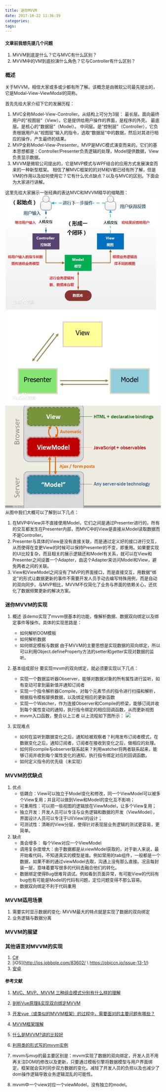 ```yaml
---
title: 迷你MVVM
date: 2017-10-22 11:36:19
categories:
tags:
---
```


#### 文章前我想先提几个问题
1. MVVM到底是什么？它与MVC有什么区别？
2. MVVM中的VM到底扮演什么角色？它与Controller有什么区别？

### 概述
关于MVVM，相信大家或多或少都有所了解。该概念是由微软公司最先提出的，它是Modal-View-ViewModal的简称。

首先先给大家介绍下它的发展历程：
1. MVC全称Model-View-Controller。从结构上可分为3层：
    最长层。面向最终用户的“视图层”（View）。它是提供给用户操作的界面，是程序的外壳。
    最底层。是核心的“数据层”（Model）。
    中间层。是“控制层”（Controller），它负责根据用户从“视图层”输入的指令，选取“数据层“中的数据，然后对其进行相应的操作，产生最终的结果。
2. MVP全称Model-View-Presenter。MVP是MVC模式演变而来的。它们的基本思想都是：Controller/Presenter负责逻辑的处理，Model提供数据，View负责显示数据。
3. MVVM是微软公司提出的，它是MVP模式与WPF结合的应用方式发展演变而来的一种新型框架。
相信了解MVC框架的的对M和V都已经有所了解，但是VM的作用以及如何使用它？它有什么优点缺点？以及与MVC的区别。下面会为大家进行讲解。

这里先给大家展示一张经典的表达MVC和MVVM精华的缩略图：
![](./images/mvc.jpg)
![](./images/mvp.jpg)
![](./images/mvvm.jpg)
从图中我们大概可以了解到以下几点：
1. 在MVP中View并不直接使用Model，它们之间是通过Presenter进行的，所有的交互都发生在Presenter内部，而MVC中的View是直接从Model读取数据而不是Controller。
2. Presenter与具体的View是没有直接关联，而是通过定义好的接口进行交互，从而使得在变更View的时候可以保持Presenter的不变，即重用。如果要实现的UI比较复杂，而且相关的展示逻辑还和Model有关系，就可以在View和Presenter之间设置一个Adapter，由这个Adapter来访问Model和View，避免两者之间的关联。
3. View和ViewModel之间没有了MVP的界面接口，而是直接交互，用数据"绑定"的形式让数据更新的事件不需要开发人员手动去编写特殊用例，而是自动的双向同步。与MVP相比，MVVM不仅简化了业务与界面的依赖关心，还优化了数据频繁更新的解决方案。

### 迷你MVVM的实现
1. 概述
    该demo实现了mvvm很基本的功能，像解析数据、数据双向绑定以及绑定事件等操作。具体的实现思路是：
    - 如何解析DOM模板
    - 如何解析数据
    - 如何绑定模板与数据
    由于MVVM的主要思想是实现数据的双向绑定，所以可以利用Object.defineProperty方法的setter和getter实现对数据的监听。

2. 基本组成部分
    要实现mvvm的双向绑定，就必须要实现以下几点：
    - 实现一个数据监听器Observer，能够对数据对象的所有属性进行监听，如有变动可拿到最新值并通知订阅者
    - 实现一个指令解析器Compile，对每个元素节点的指令进行扫描和解析，根据指令模板替换数据，以及绑定相应的更新函数
    - 实现一个Watcher，作为连接Observer和Compile的桥梁，能够订阅并收到每个属性变动的通知，执行指令绑定的相应回调函数，从而更新视图
    - mvvm入口函数，整合以上三者
    以上流程如下图所示：
    ![](./images/step.jpg)

3. 实现难点
    - 如何在监听到数据变化之后，通知给被观察者？利用发布订阅者模式，在数据变化之后，通知订阅者，订阅者在接收到变化之后，做相应的处理。
    - 如何将compile与observer联系起来？利用watcher将两者联系起来，能够订阅并收到每个属性变化的通知，执行指令绑定对应的回调函数。
    - 如何定义指令的优先级（未实现）

### MVVM的优缺点
1. 优点
    - 低耦合：View可以独立于Model变化和修改，同一个ViewModel可以被多个View复用；并且可以做到View和Model的变化互不影响；
    - 可重用性：可以把一些视图的逻辑放在ViewModel，让多个View复用；
    - 独立开发：开发人员可以专注与业务逻辑和数据的开发（ViewModel），界面设计人员可以专注于UI(View)的设计；
    - 可测试性：清晰的View分层，使得针对表现层业务逻辑的测试更容易，更简单。
2. 缺点
    - 类会增多： 每个View对应一个ViewModel
    - 调用复杂度增大：由于数据都是从viewModel获取的，对于新人来说，最开始看代码，不知道真实的模型是谁。例如常用的tab组件，一般都是一个数据，如果不断的通过viewModel去取，沟通上没有那么直接。况且每封装一层，意味着要写很多的代码去融合他们的转化。
    - 数据绑定使得Bug很难背调试。例如看到页面异常，有可能View的代码有bug也有可能是Model的代码有问题，定位问题变得不那么容易。
    - 数据双向绑定不利于代码重用

### MVVM适用场景
1. 需要实时显示数据的变化: MVVM最大的特点就是实现了数据的双向绑定
2. 业务逻辑与数据分离

### MVVM的展望

### 其他语言对MVVM的实现
1. [C#](https://www.codeproject.com/Articles/819294/WPF-MVVM-step-by-step-Basics-to-Advance-Level)
2. [iOS](http://ios.jobbole.com/83602/ \ https://objccn.io/issue-13-1/)
3. [安卓](https://github.com/xuyushi/AndroidMVVMDemo)

#### 参考文献
1. [MVC、MVP、MVVM 三种组合模式分别有什么样的理解](https://www.zhihu.com/question/20148405)
2. [剖析Vue原理&实现双向绑定MVVM](https://segmentfault.com/a/1190000006599500)
3. [开发vue（或类似的MVVM框架）的过程中，需要面对的主要问题有哪些？](https://www.zhihu.com/question/53176471)
4. [MVVM框架理解](https://segmentfault.com/a/1190000009397476)
5. [什么是MVVM?讲的比较好](https://segmentfault.com/a/1190000010756245)
6. [利用类的形式写的mvvm实例](https://segmentfault.com/a/1190000010752076)


1. mvvm与mvp的最主要区别是：mvvm实现了数据的双向绑定，开发人员不用再关注DOM的修改以及更新，只要通过模板引擎将数据模型与用户界面绑定，框架就会实时同步双方数据的变化。减轻了开发人员的负担以及也减少了dom操作逻辑导致业务逻辑混乱的可能性。
2. mvvm中一个view对应一个viewModel，没有独立的model。
